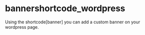 # bannershortcode_wordpress
Using the shortcode[banner] you can add a custom banner on your wordpress page.
